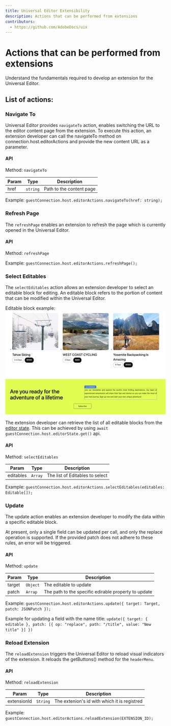 ```yaml
---
title: Universal Editor Extensibility
description: Actions that can be performed from extensions
contributors:
  - https://github.com/AdobeDocs/uix
---
```


# Actions that can be performed from extensions

Understand the fundamentals required to develop an extension for the Universal Editor.

## List of actions:

### Navigate To

Universal Editor provides `navigateTo` action, enables switching the URL to the editor content page from the extension.
To execute this action, an extension developer can call the navigateTo method on connection.host.editorActions and provide the new content URL as a parameter.

#### API
Method: `navigateTo`

| Param      | Type     | Description                                                                                                                                                                                                                        |
|------------|----------|------------------------------------------------------------------------------------------------------------------------------------------------------------------------------------------------------------------------------------|
| href       | `string` | Path to the content page                                                                                                                                                                                                           |


Example: 
`guestConnection.host.editorActions.navigateTo(href: string);`

### Refresh Page

The `refreshPage` enables an extension to refresh the page which is currently opened in the Universal Editor.

#### API
Method: `refreshPage`

Example: `guestConnection.host.editorActions.refreshPage();`

### Select Editables
The `selectEditables` action allows an extension developer to select an editable block for editing. An editable block refers to the portion of content that can be modified within the Universal Editor.

Editable block example:
![editable-block-example.png](editable-block-example.png)

The extension developer can retrieve the list of all editable blocks from the [editor state](https://developer.adobe.com/uix/docs/services/aem-universal-editor/api/data/#editor-state). This can be achieved by using `await guestConnection.host.editorState.get()` api.

#### API

Method: `selectEditables`

| Param      | Type                | Description                     |
|------------|---------------------|---------------------------------|
| editables       | `Array` | The list of Editables to select |

Example: `guestConnection.host.editorActions.selectEditables(editables: Editable[]);`

### Update

The update action enables an extension developer to modify the data within a specific editable block.

At present, only a single field can be updated per call, and only the replace operation is supported. If the provided patch does not adhere to these rules, an error will be triggered.


#### API

Method: `update`

| Param      | Type     | Description                                          |
|------------|----------|------------------------------------------------------|
| target       | `Object` | The editable to update                               |
| patch       | `Arrap`  | The path to the specific edirable property to update |

Example:
`guestConnection.host.editorActions.update({ target: Target, patch: JSONPatch });`

Example for updating a field with the name title:
`update({ target: { editable }, patch: [{ op: "replace", path: "/title", value: "New title" }] })`


### Reload Extension

The `reloadExtension` triggers the Universal Editor to reload visual indicators of the extension. 
It reloads the getButtons() method for the `headerMenu`.

#### API

Method: `reloadExtension`

| Param      | Type     | Description                                          |
|------------|----------|------------------------------------------------------|
| extensionId | `String` | The extenion's id with which it is registred        |

Example: `guestConnection.host.editorActions.reloadExtension(EXTENSION_ID);`
